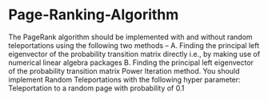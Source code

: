 # Page-Ranking-Algorithm
The PageRank algorithm should be implemented with and without random teleportations using the
following two methods –
A. Finding the principal left eigenvector of the probability transition matrix directly i.e., by making use
of numerical linear algebra packages
B. Finding the principal left eigenvector of the probability transition matrix Power Iteration method.
You should implement Random Teleportations with the following hyper parameter: Teleportation to
a random page with probability of 0.1

